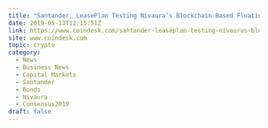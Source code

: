 ```yaml
---
title: "Santander, LeasePlan Testing Nivaura’s Blockchain-Based Floating Rate Bond"
date: 2019-05-13T12:15:51Z
link: https://www.coindesk.com/santander-leaseplan-testing-nivauras-blockchain-based-floating-rate-bond?utm_medium=RSS&utm_source=hune
site: www.coindesk.com
topic: crypto
category:
  - News
  - Business News
  - Capital Markets
  - Santander
  - Bonds
  - Nivaura
  - Consensus2019
draft: false
---
```

